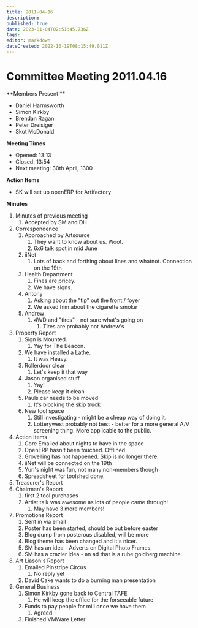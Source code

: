 ```yaml
---
title: 2011-04-16
description: 
published: true
date: 2023-01-04T02:51:45.736Z
tags: 
editor: markdown
dateCreated: 2022-10-19T08:15:49.011Z
---
```


# Committee Meeting 2011.04.16

\*\*Members Present \*\*

-   Daniel Harmsworth
-   Simon Kirkby
-   Brendan Ragan
-   Peter Dreisiger
-   Skot McDonald

**Meeting Times**

-   Opened: 13:13
-   Closed: 13:54
-   Next meeting: 30th April, 1300

**Action Items**

-   SK will set up openERP for Artifactory

**Minutes**

1.  Minutes of previous meeting
    1.  Accepted by SM and DH
2.  Correspondence
    1.  Approached by Artsource
        1.  They want to know about us. Woot.
        2.  6x6 talk spot in mid June
    2.  iiNet
        1.  Lots of back and forthing about lines and whatnot. Connection on the 19th
    3.  Health Department
        1.  Fines are pricey.
        2.  We have signs.
    4.  Antony
        1.  Asking about the "tip" out the front / foyer
        2.  We asked him about the cigarette smoke
    5.  Andrew
        1.  4WD and "tires" - not sure what's going on
            1.  Tires are probably not Andrew's
3.  Property Report
    1.  Sign is Mounted.
        1.  Yay for The Beacon.
    2.  We have installed a Lathe.
        1.  It was Heavy.
    3.  Rollerdoor clear
        1.  Let's keep it that way
    4.  Jason organised stuff
        1.  Yay!
        2.  Please keep it clean
    5.  Pauls car needs to be moved
        1.  It's blocking the skip truck
    6.  New tool space
        1.  Still investigating - might be a cheap way of doing it.
        2.  Lotterywest probably not best - better for a more general A/V screening thing. More applicable to the public.
4.  Action Items
    1.  Core Emailed about nights to have in the space
    2.  OpenERP hasn't been touched. Offlined
    3.  Grovelling has not happened. Skip is no longer there.
    4.  iiNet will be connected on the 19th
    5.  Yuri's night was fun, not many non-members though
    6.  Spreadsheet for toolshed done.
5.  Treasurer's Report
6.  Chairman's Report
    1.  first 2 tool purchases
    2.  Artist talk was awesome as lots of people came through!
        1.  May have 3 more members!
7.  Promotions Report
    1.  Sent in via email
    2.  Poster has been started, should be out before easter
    3.  Blog dump from posterous disabled, will be more
    4.  Blog theme has been changed and it's nicer.
    5.  SM has an idea - Adverts on Digital Photo Frames.
    6.  SM has a crazier idea - an ad that is a rube goldberg machine.
8.  Art Liason's Report
    1.  Emailed Pinstripe Circus
        1.  No reply yet
    2.  David Cake wants to do a burning man presentation
9.  General Business
    1.  Simon Kirkby gone back to Central TAFE
        1.  He will keep the office for the forseeable future
    2.  Funds to pay people for mill once we have them
        1.  Agreed
    3.  Finished VMWare Letter
